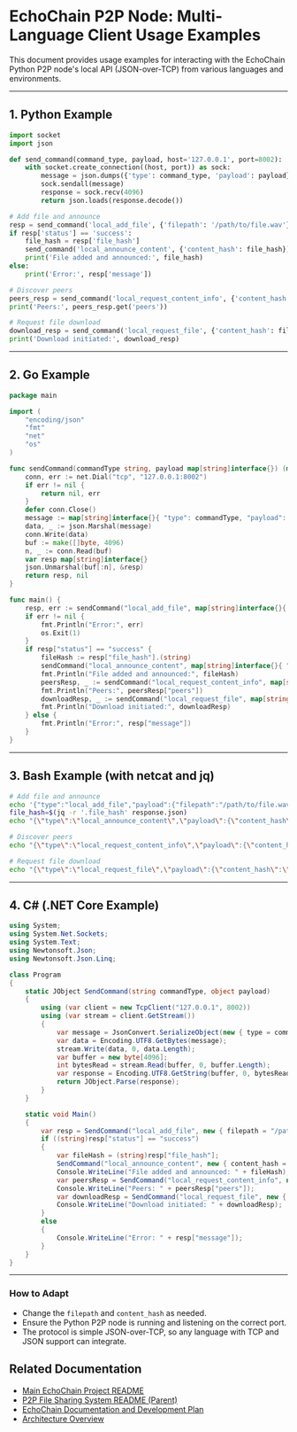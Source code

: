 # EchoChain P2P Node: Multi-Language Client Usage Examples

This document provides usage examples for interacting with the EchoChain Python P2P node's local API (JSON-over-TCP) from various languages and environments.

---

## 1. Python Example
```python
import socket
import json

def send_command(command_type, payload, host='127.0.0.1', port=8002):
    with socket.create_connection((host, port)) as sock:
        message = json.dumps({'type': command_type, 'payload': payload}).encode()
        sock.sendall(message)
        response = sock.recv(4096)
        return json.loads(response.decode())

# Add file and announce
resp = send_command('local_add_file', {'filepath': '/path/to/file.wav'})
if resp['status'] == 'success':
    file_hash = resp['file_hash']
    send_command('local_announce_content', {'content_hash': file_hash})
    print('File added and announced:', file_hash)
else:
    print('Error:', resp['message'])

# Discover peers
peers_resp = send_command('local_request_content_info', {'content_hash': file_hash})
print('Peers:', peers_resp.get('peers'))

# Request file download
download_resp = send_command('local_request_file', {'content_hash': file_hash})
print('Download initiated:', download_resp)
```

---

## 2. Go Example
```go
package main

import (
    "encoding/json"
    "fmt"
    "net"
    "os"
)

func sendCommand(commandType string, payload map[string]interface{}) (map[string]interface{}, error) {
    conn, err := net.Dial("tcp", "127.0.0.1:8002")
    if err != nil {
        return nil, err
    }
    defer conn.Close()
    message := map[string]interface{}{ "type": commandType, "payload": payload }
    data, _ := json.Marshal(message)
    conn.Write(data)
    buf := make([]byte, 4096)
    n, _ := conn.Read(buf)
    var resp map[string]interface{}
    json.Unmarshal(buf[:n], &resp)
    return resp, nil
}

func main() {
    resp, err := sendCommand("local_add_file", map[string]interface{}{ "filepath": "/path/to/file.wav" })
    if err != nil {
        fmt.Println("Error:", err)
        os.Exit(1)
    }
    if resp["status"] == "success" {
        fileHash := resp["file_hash"].(string)
        sendCommand("local_announce_content", map[string]interface{}{ "content_hash": fileHash })
        fmt.Println("File added and announced:", fileHash)
        peersResp, _ := sendCommand("local_request_content_info", map[string]interface{}{ "content_hash": fileHash })
        fmt.Println("Peers:", peersResp["peers"])
        downloadResp, _ := sendCommand("local_request_file", map[string]interface{}{ "content_hash": fileHash })
        fmt.Println("Download initiated:", downloadResp)
    } else {
        fmt.Println("Error:", resp["message"])
    }
}
```

---

## 3. Bash Example (with netcat and jq)
```bash
# Add file and announce
echo '{"type":"local_add_file","payload":{"filepath":"/path/to/file.wav"}}' | nc 127.0.0.1 8002 | tee response.json
file_hash=$(jq -r '.file_hash' response.json)
echo "{\"type\":\"local_announce_content\",\"payload\":{\"content_hash\":\"$file_hash\"}}" | nc 127.0.0.1 8002

# Discover peers
echo "{\"type\":\"local_request_content_info\",\"payload\":{\"content_hash\":\"$file_hash\"}}" | nc 127.0.0.1 8002

# Request file download
echo "{\"type\":\"local_request_file\",\"payload\":{\"content_hash\":\"$file_hash\"}}" | nc 127.0.0.1 8002
```

---

## 4. C# (.NET Core Example)
```csharp
using System;
using System.Net.Sockets;
using System.Text;
using Newtonsoft.Json;
using Newtonsoft.Json.Linq;

class Program
{
    static JObject SendCommand(string commandType, object payload)
    {
        using (var client = new TcpClient("127.0.0.1", 8002))
        using (var stream = client.GetStream())
        {
            var message = JsonConvert.SerializeObject(new { type = commandType, payload });
            var data = Encoding.UTF8.GetBytes(message);
            stream.Write(data, 0, data.Length);
            var buffer = new byte[4096];
            int bytesRead = stream.Read(buffer, 0, buffer.Length);
            var response = Encoding.UTF8.GetString(buffer, 0, bytesRead);
            return JObject.Parse(response);
        }
    }

    static void Main()
    {
        var resp = SendCommand("local_add_file", new { filepath = "/path/to/file.wav" });
        if ((string)resp["status"] == "success")
        {
            var fileHash = (string)resp["file_hash"];
            SendCommand("local_announce_content", new { content_hash = fileHash });
            Console.WriteLine("File added and announced: " + fileHash);
            var peersResp = SendCommand("local_request_content_info", new { content_hash = fileHash });
            Console.WriteLine("Peers: " + peersResp["peers"]);
            var downloadResp = SendCommand("local_request_file", new { content_hash = fileHash });
            Console.WriteLine("Download initiated: " + downloadResp);
        }
        else
        {
            Console.WriteLine("Error: " + resp["message"]);
        }
    }
}
```

---

### How to Adapt
- Change the `filepath` and `content_hash` as needed.
- Ensure the Python P2P node is running and listening on the correct port.
- The protocol is simple JSON-over-TCP, so any language with TCP and JSON support can integrate. 

## Related Documentation

*   [Main EchoChain Project README](../../README.md)
*   [P2P File Sharing System README (Parent)](../README.md)
*   [EchoChain Documentation and Development Plan](../../docs/EchoChain_Documentation_and_Development_Plan.md)
*   [Architecture Overview](../../docs/architecture.md) 
